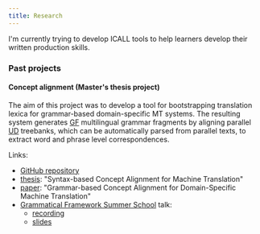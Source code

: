 ```yaml
---
title: Research
---
```


I'm currently trying to develop ICALL tools to help learners develop their written production skills.

### Past projects

#### Concept alignment (Master's thesis project)
The aim of this project was to develop a tool for bootstrapping translation lexica for grammar-based domain-specific MT systems.
The resulting system generates [GF](https://www.grammaticalframework.org/) multilingual grammar fragments by aligning parallel [UD](https://universaldependencies.org/) treebanks, which can be automatically parsed from parallel texts, to extract word and phrase level correspondences.

Links:
- [GitHub repository](https://github.com/harisont/concept-alignment)
- [thesis](https://raw.githubusercontent.com/harisont/concept-alignment/master/thesis/final_report/synbased_ca_for_mt.pdf): "Syntax-based Concept Alignment for Machine Translation"
- [paper](https://aclanthology.org/2021.cnl-1.2.pdf): "Grammar-based Concept Alignment for Domain-Specific Machine Translation"
- [Grammatical Framework Summer School](http://school.grammaticalframework.org/2021/) talk:
  - [recording](https://youtu.be/h2GR7RbghnE?t=4104)
  - [slides](https://raw.githubusercontent.com/harisont/concept-alignment/master/summer-school/presentation.pdf)
